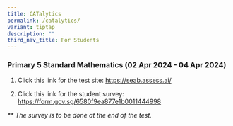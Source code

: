 ```yaml
---
title: CATalytics
permalink: /catalytics/
variant: tiptap
description: ""
third_nav_title: For Students
---
```

<h3>Primary 5 Standard Mathematics (02 Apr 2024 - 04 Apr 2024)</h3>
<p></p>
<ol data-tight="true" class="tight">
<li>
<p>Click this link for the test site: <a href="https://seab.assess.ai/" rel="noopener noreferrer nofollow" target="_blank">https://seab.assess.ai/</a>
</p>
<p></p>
</li>
<li>
<p>Click this link for the student survey: <a href="https://form.gov.sg/6580f9ea877e1b0011444998" rel="noopener noreferrer nofollow" target="_blank">https://form.gov.sg/6580f9ea877e1b0011444998</a>
</p>
</li>
</ol>
<p><em>** The survey is to be done at the end of the test.</em>
</p>